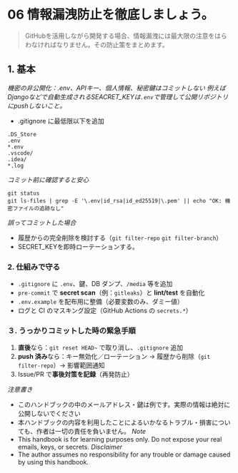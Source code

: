 # 06 情報漏洩防止を徹底しましょう。
> GitHubを活用しながら開発する場合、情報漏洩には最大限の注意をはらわなければなりません。その防止策をまとめます。

## 1. 基本
*機密の非公開化：.env、APIキー、個人情報、秘密鍵はコミットしない*
*例えばDjangoなどで自動生成されるSEACRET_KEYは`.env`で管理して公開リポジトリにpushしないこと。*
- .gitignore に最低限以下を追加
```
.DS_Store
.env
*.env
.vscode/
.idea/
*.log
```
*コミット前に確認すると安心*
```
git status
git ls-files | grep -E '\.env|id_rsa|id_ed25519|\.pem' || echo "OK: 機密ファイルの追跡なし"
```
*誤ってコミットした場合*
- 履歴からの完全削除を検討する（`git filter-repo` `git filter-branch`）
- SECRET_KEYを即時ローテーションする。

### 2. 仕組みで守る
- `.gitignore` に `.env`、鍵、DB ダンプ、`/media` 等を追加
- `pre-commit` で **secret scan**（例：`gitleaks`）と **lint/test** を自動化
- `.env.example` を配布用に整備（必要変数のみ、ダミー値）
- ログと CI のマスキング設定（GitHub Actions の `secrets.*`）

### ３. うっかりコミットした時の緊急手順
1. **直後**なら：`git reset HEAD~` で取り消し、`.gitignore` 追加
2. **push 済み**なら：キー無効化／ローテーション → 履歴から削除（`git filter-repo`）→ 影響範囲通知
3. Issue/PR で**事後対策を記録**（再発防止）


*注意書き*
- このハンドブックの中のメールアドレス・鍵は例です。実際の情報は絶対に公開しないでください
- 本ハンドブックの内容を利用したことによるいかなるトラブル・損害についても、作者は一切の責任を負いません。
*Note*
- This handbook is for learning purposes only. Do not expose your real emails, keys, or secrets.
*Disclaimer*
- The author assumes no responsibility for any trouble or damage caused by using this handbook.



